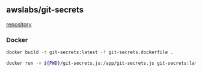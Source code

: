 

## awslabs/git-secrets

[repository](https://github.com/awslabs/git-secrets)

### Docker

```bash
docker build -t git-secrets:latest -f git-secrets.dockerfile .

docker run -v ${PWD}/git-secrets.js:/app/git-secrets.js git-secrets:latest --scan

```
